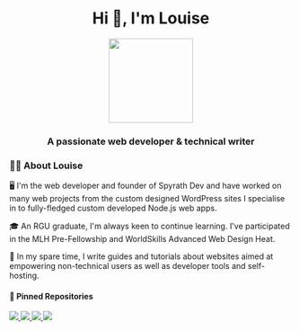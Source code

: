 <h1 align="center">Hi 👋, I'm Louise</h1>
<div align="center">
  <img src="https://avatars.githubusercontent.com/u/26024131?v=4" width="150px">
</div>
<h3 align="center">A passionate web developer & technical writer</h3>

### 👨‍💻 About Louise

🖥 I'm the web developer and founder of Spyrath Dev and have worked on many web projects from the custom designed WordPress sites I specialise in to fully-fledged custom developed Node.js web apps. 

🎓 An RGU graduate, I'm always keen to continue learning. I've participated in the MLH Pre-Fellowship and WorldSkills Advanced Web Design Heat.

📝 In my spare time, I write guides and tutorials about websites aimed at empowering non-technical users as well as developer tools and self-hosting.
        
#### 📌 Pinned Repositories
<a href="https://github.com/louisefindlay23/youtubecommunitybot">
        <img src="https://github-readme-stats.vercel.app/api/pin/?username=louisefindlay23&repo=youtubecommunitybot">
</a>
<a href="https://github.com/louisefindlay23/gitcord-bot">
        <img src="https://github-readme-stats.vercel.app/api/pin/?username=louisefindlay23&repo=gitcord-bot">
</a>
<a href="https://github.com/louisefindlay23/colorflow-player">
        <img src="https://github-readme-stats.vercel.app/api/pin/?username=louisefindlay23&repo=colorflow-player">
</a>
<a href="https://github.com/section-engineering-education/engineering-education">
        <img src="https://github-readme-stats.vercel.app/api/pin/?username=section-engineering-education&repo=engineering-education">
</a>
